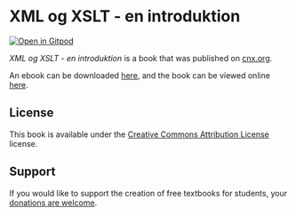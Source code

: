 # XML og XSLT - en introduktion

[![Open in Gitpod](https://gitpod.io/button/open-in-gitpod.svg)](https://gitpod.io/from-referrer/)

_XML og XSLT - en introduktion_ is a book that was published on [cnx.org](https://cnx.org/).

An ebook can be downloaded [here](https://github.com/cnx-user-books/cnxbook-xml-og-xslt-en-introduktion/releases/latest), and the book can be viewed online [here](https://github.com/cnx-user-books/cnxbook-xml-og-xslt-en-introduktion/releases/latest).

## License
This book is available under the [Creative Commons Attribution License](./LICENSE) license.

## Support
If you would like to support the creation of free textbooks for students, your [donations are welcome](https://riceconnect.rice.edu/donation/support-openstax-banner).
